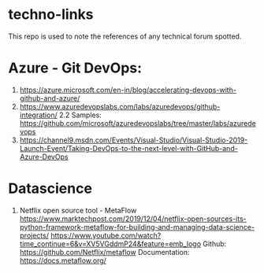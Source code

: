 # techno-links
This repo is used to note the references of any technical forum spotted.


# Azure - Git DevOps:
1. https://azure.microsoft.com/en-in/blog/accelerating-devops-with-github-and-azure/
2. https://www.azuredevopslabs.com/labs/azuredevops/github-integration/
    2.2 Samples: https://github.com/microsoft/azuredevopslabs/tree/master/labs/azuredevops
3. https://channel9.msdn.com/Events/Visual-Studio/Visual-Studio-2019-Launch-Event/Taking-DevOps-to-the-next-level-with-GitHub-and-Azure-DevOps


# Datascience
1. Netflix open source tool - MetaFlow
https://www.marktechpost.com/2019/12/04/netflix-open-sources-its-python-framework-metaflow-for-building-and-managing-data-science-projects/
https://www.youtube.com/watch?time_continue=6&v=XV5VGddmP24&feature=emb_logo
Github: https://github.com/Netflix/metaflow
Documentation: https://docs.metaflow.org/